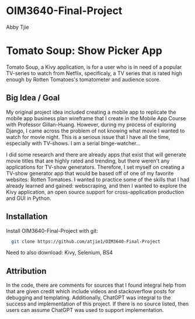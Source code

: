 # OIM3640-Final-Project
Abby Tjie


# Tomato Soup: Show Picker App

Tomato Soup, a Kivy application, is for a user who is in need of a popular TV-series to watch from Netflix, specificaly, a TV series that is rated high enough by Rotten Tomatoes's tomatometer and audience score. 


## Big Idea / Goal
My original project idea included creating a mobile app to replicate the mobile app business plan wireframe that I create in the Mobile App Course with Professor Gillan-Huang. However, during my process of exploring Django, I came across the problem of not knowing what movie I wanted to watch for movie night. This is a serious issue that I have all the time, especially with TV-shows. I am a serial binge-watcher... 

I did some research and there are already apps that exist that will generate movie titles that are highly rated and trending, but there weren't any applications for TV-show generators. Therefore, I set myself on creating a TV-show generator app that would be based off of one of my favorite websites: Rotten Tomatoes. I wanted to practice some of the skills that I had already learned and gained: webscraping, and then I wanted to explore the Kivy application, an open source support for cross-application production and GUI in Python.
## Installation

Install OIM3640-Final-Project with git:

```bash
  git clone https://github.com/atjie1/OIM3640-Final-Project
```

Need to also download:
Kivy, Selenium, BS4


    
## Attribution

In the code, there are comments for sources that I found integral help from that are given credit which include videos and stackoverflow posts for debugging and templating. Additionally, ChatGPT was integral to the success and implementation of this project. If there is no source listed, then users can assume ChatGPT was used to support implementation.

   

